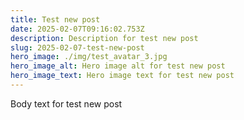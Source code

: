 ```yaml
---
title: Test new post
date: 2025-02-07T09:16:02.753Z
description: Description for test new post
slug: 2025-02-07-test-new-post
hero_image: ./img/test_avatar_3.jpg
hero_image_alt: Hero image alt for test new post
hero_image_text: Hero image text for test new post
---
```


Body text for test new post
